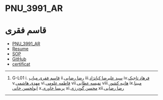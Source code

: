 # PNU_3991_AR
# قاسم فقری
- [PNU_3991_AR](https://github.com/qasem5252/PNU_3991_AR)
- [Resume](https://qasem5252.github.io/CVE2/) 
- [SOP](https://qasem5252.github.io/SOP/)
- [GitHub](https://github.com/qasem5252)
- [certificat](https://github.com/qasem5252/certificat/blob/main/qasem.jpg)
-----------------
1. G-L01
 i. [قاسم فقری میاب](https://github.com/qasem5252/PNU_3991_AR)
ii.[رضا رضایی](https://github.com/rezarzai/PNU_3991_AR)
iii.[سید علیرضا کیانژاد](https://github.com/kianejad/PNU_3991_AR)
iv.[فرهاد تاجیک](https://github.com/farhad199/PNU_3991_AR)
v.[مهدی هاشمی](https://github.com/Mahdi-hashemi/PNU_3991AR)
vi.[فاطمه علومی](https://github.com/fatemeoloumi/PNU_3991_AR)
vii.[نفیسه عطایی](https://github.com/Nafiseh041/PNU_3991_AR)
viii.[هانیه کشور](https://github.com/haniehkeshvar/PNU_3991_AR)
ix.[مبینا ابولحسن خانی](https://github.com/MobinaAbolhasankhani/PNU_3991_AR)
x.[پریسا خاوری](https://github.com/parisakhavari93/PNU_3991_AR)
xi.[محسن گودرزی](https://github.com/mohsengodarzi/PNU_3991_AR)
xii.[رضا رضایی](https://github.com/MohammadHeydari22/PNU_3991_AR)
----------------------
